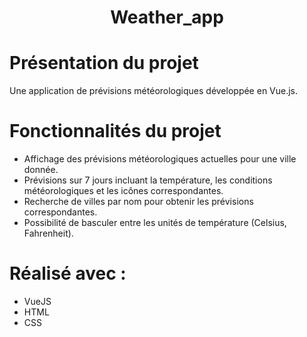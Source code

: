 <!-- PROJECT LOGO -->
<h1 align="center">Weather_app</h1>


<!-- Présentation du projet -->
# Présentation du projet

Une application de prévisions météorologiques développée en Vue.js.

# Fonctionnalités du projet

* Affichage des prévisions météorologiques actuelles pour une ville donnée.
* Prévisions sur 7 jours incluant la température, les conditions météorologiques et les icônes correspondantes.
* Recherche de villes par nom pour obtenir les prévisions correspondantes.
* Possibilité de basculer entre les unités de température (Celsius, Fahrenheit).

<!-- Réalisé -->
# Réalisé avec :

* VueJS
* HTML
* CSS


